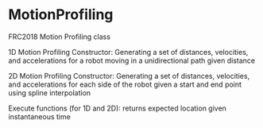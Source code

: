 # MotionProfiling
FRC2018 Motion Profiling class

1D Motion Profiling Constructor:
Generating a set of distances, velocities, and accelerations for a robot moving in a unidirectional path given distance
  
2D Motion Profiling Constructor:
Generating a set of distances, velocities, and accelerations for each side of the robot given a start and end point using  spline interpolation
  
Execute functions (for 1D and 2D): returns expected location given instantaneous time
  
 
